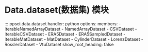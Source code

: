 # Data.dataset(数据集) 模块

::: ppsci.data.dataset
    handler: python
    options:
      members:
        - IterableNamedArrayDataset
        - NamedArrayDataset
        - CSVDataset
        - IterableCSVDataset
        - ERA5Dataset
        - ERA5SampledDataset
        - IterableMatDataset
        - MatDataset
        - CylinderDataset
        - LorenzDataset
        - RosslerDataset
        - VtuDataset
      show_root_heading: false
